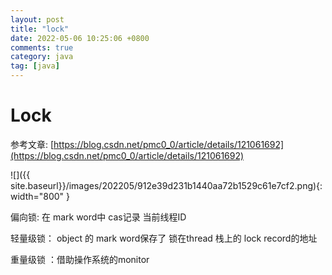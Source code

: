```yaml
---
layout: post
title: "lock"
date: 2022-05-06 10:25:06 +0800
comments: true
category: java
tag: [java]
---
```


# Lock

参考文章: [https://blog.csdn.net/pmc0_0/article/details/121061692](https://blog.csdn.net/pmc0_0/article/details/121061692)

![]({{ site.baseurl}}/images/202205/912e39d231b1440aa72b1529c61e7cf2.png){: width="800" }



偏向锁:  在 mark word中 cas记录 当前线程ID



轻量级锁： object 的 mark word保存了 锁在thread 栈上的 lock record的地址



重量级锁 ：借助操作系统的monitor









